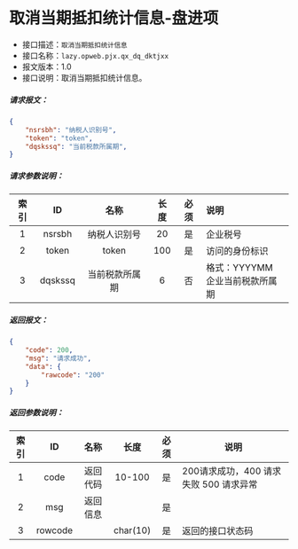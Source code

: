 # 取消当期抵扣统计信息-盘进项

- 接口描述：`取消当期抵扣统计信息`
- 接口名称：`lazy.opweb.pjx.qx_dq_dktjxx`
- 报文版本：1.0
- 接口说明：取消当期抵扣统计信息。

##### 请求报文：

```json
{
	"nsrsbh": "纳税人识别号",
	"token": "token",
	"dqskssq": "当前税款所属期",
}
```

#####  请求参数说明：

| 索引 |   ID    |      名称      | 长度 | 必须 | 说明                                |
| :--: | :-----: | :------------: | :--: | :--: | :---------------------------------- |
|  1   | nsrsbh  |  纳税人识别号  |  20  |  是  | 企业税号                            |
|  2   |  token  |     token      | 100  |  是  | 访问的身份标识                      |
|  3   | dqskssq | 当前税款所属期 |  6   |  否  | 格式：YYYYMM<br/>企业当前税款所属期 |

##### 返回报文：

```json
{
	"code": 200,
	"msg": "请求成功",
	"data": {
		"rawcode": "200"
	}
}
```
#####  返回参数说明：
| 索引 |   ID    |        名称         |   长度   | 必须 | 说明                                                         |
| :--: | :-----: | :-----------------: | :------: | :--: | ------------------------------------------------------------ |
|  1   |  code   |      返回代码       |  10-100  |  是  | 200请求成功，400 请求失败 500 请求异常                       |
|  2   |   msg   |      返回信息       |          |  是  |                                                              |
|  3   | rowcode |                     | char(10) |  是  | 返回的接口状态码                                             |